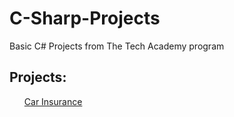 # C-Sharp-Projects
Basic C# Projects from The Tech Academy program


<h2>Projects:</h2>
  
<ul><a href="https://github.com/Kdooby/Basic-C-Sharp-Projects/tree/main/AnotherInsuranceCompany">Car Insurance</ul>
